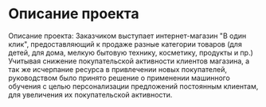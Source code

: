 # Описание проекта
Описание проекта: Заказчиком выступает интернет-магазин "В один клик", предоставляющий к продаже разные категории товаров (для детей, для дома, мелкую бытовую технику, косметику, продукты и пр.) Учитывая снижение покупательской активности клиентов магазина, а так же исчерпание ресурса в привлечении новых покупателей, руководством было принято решение о применении машинного обучения с целью персонализации предложений постоянным клиентам, для увеличения их покупательской активности.
